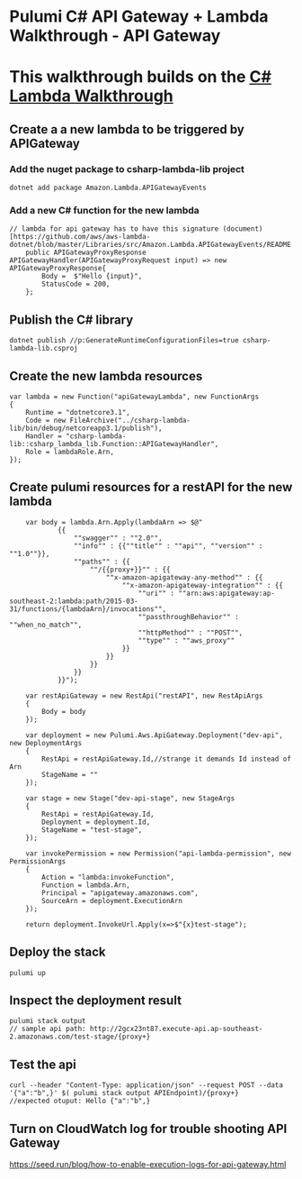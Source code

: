 # Pulumi C# API Gateway + Lambda Walkthrough - API Gateway

# This walkthrough builds on the [C# Lambda Walkthrough](./readme-lambda.md)

## Create a a new lambda to be triggered by APIGateway

### Add the nuget package to csharp-lambda-lib project
    dotnet add package Amazon.Lambda.APIGatewayEvents

### Add a new C# function for the new lambda
    // lambda for api gateway has to have this signature (document)[https://github.com/aws/aws-lambda-dotnet/blob/master/Libraries/src/Amazon.Lambda.APIGatewayEvents/README.md]
        public APIGatewayProxyResponse  APIGatewayHandler(APIGatewayProxyRequest input) => new APIGatewayProxyResponse{
            Body =  $"Hello {input}",
            StatusCode = 200,
        };

## Publish the C# library
    dotnet publish //p:GenerateRuntimeConfigurationFiles=true csharp-lambda-lib.csproj

## Create the new lambda resources
    var lambda = new Function("apiGatewayLambda", new FunctionArgs
    {
        Runtime = "dotnetcore3.1",
        Code = new FileArchive("../csharp-lambda-lib/bin/debug/netcoreapp3.1/publish"),
        Handler = "csharp-lambda-lib::csharp_lambda_lib.Function::APIGatewayHandler",
        Role = lambdaRole.Arn,
    });
        
## Create pulumi resources for a restAPI for the new lambda
        var body = lambda.Arn.Apply(lambdaArn => $@"
                {{
                    ""swagger"" : ""2.0"",
                    ""info"" : {{""title"" : ""api"", ""version"" : ""1.0""}},
                    ""paths"" : {{
                        ""/{{proxy+}}"" : {{
                            ""x-amazon-apigateway-any-method"" : {{
                                ""x-amazon-apigateway-integration"" : {{
                                    ""uri"" : ""arn:aws:apigateway:ap-southeast-2:lambda:path/2015-03-31/functions/{lambdaArn}/invocations"",
                                    ""passthroughBehavior"" : ""when_no_match"",
                                    ""httpMethod"" : ""POST"",
                                    ""type"" : ""aws_proxy""
                                }}
                            }}
                        }}
                    }}
                }}");

        var restApiGateway = new RestApi("restAPI", new RestApiArgs
        {
            Body = body
        });

        var deployment = new Pulumi.Aws.ApiGateway.Deployment("dev-api", new DeploymentArgs
        {
            RestApi = restApiGateway.Id,//strange it demands Id instead of Arn
            StageName = ""
        });

        var stage = new Stage("dev-api-stage", new StageArgs
        {
            RestApi = restApiGateway.Id,
            Deployment = deployment.Id,
            StageName = "test-stage",
        });

        var invokePermission = new Permission("api-lambda-permission", new PermissionArgs
        {
            Action = "lambda:invokeFunction",
            Function = lambda.Arn,
            Principal = "apigateway.amazonaws.com",
            SourceArn = deployment.ExecutionArn
        });

        return deployment.InvokeUrl.Apply(x=>$"{x}test-stage");

## Deploy the stack
    pulumi up

## Inspect the deployment result
    pulumi stack output
    // sample api path: http://2gcx23nt87.execute-api.ap-southeast-2.amazonaws.com/test-stage/{proxy+}

## Test the api
    curl --header "Content-Type: application/json" --request POST --data '{"a":"b",}' $( pulumi stack output APIEndpoint)/{proxy+}
    //expected otuput: Hello {"a":"b",}

## Turn on CloudWatch log for trouble shooting API Gateway
https://seed.run/blog/how-to-enable-execution-logs-for-api-gateway.html
   

